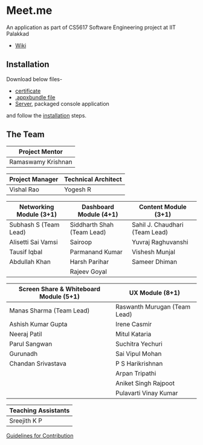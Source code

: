# Meet.me

An application as part of CS5617 Software Engineering project at IIT Palakkad
* [Wiki](https://github.com/Yogesh7920/meet.me/wiki)

## Installation
Download below files-

* [certificate](https://drive.google.com/file/d/1SmAdpGlpF4tMt5k_zKJEwixaTMHBPUb4/view?usp=sharing)
* [.appxbundle file](https://drive.google.com/file/d/1r9Ww0QDeBbvDsq1ntjd5nGkzty9E54w2/view?usp=sharing)
* [Server](https://drive.google.com/file/d/1W5sEHH-gfd0Ra1kdqBf0IbxEut-taew_/view?usp=sharing), packaged console application

and follow the [installation](https://github.com/Yogesh7920/meet.me/wiki/2.-Installation) steps. 


## The Team

| Project Mentor     |
|--------------------|
| Ramaswamy Krishnan |

| Project Manager    | Technical Architect   |
|--------------------|-----------------------|
|   Vishal Rao       |      Yogesh R         |


| Networking Module (3+1)         | Dashboard Module (4+1)     | Content Module (3+1)           | 
|---------------------------------|----------------------------|--------------------------------|
| Subhash S (Team Lead)           | Siddharth Shah (Team Lead) | Sahil J. Chaudhari (Team Lead) | 
| Alisetti Sai Vamsi              | Sairoop                    | Yuvraj Raghuvanshi             |           
| Tausif Iqbal                    | Parmanand Kumar            | Vishesh Munjal                 | 
| Abdullah Khan                   | Harsh Parihar              | Sameer Dhiman                  | 
|                                 | Rajeev Goyal               |                                |


| Screen Share & Whiteboard Module (5+1) | UX Module (8+1)              |
|----------------------------------------|------------------------------|
| Manas Sharma (Team Lead)               | Raswanth Murugan (Team Lead) |
| Ashish Kumar Gupta                     | Irene Casmir                 |
| Neeraj Patil                           | Mitul Kataria                |
| Parul Sangwan                          | Suchitra Yechuri             |
| Gurunadh                               | Sai Vipul Mohan              |
| Chandan Srivastava                     | P S Harikrishnan             |
|                                        | Arpan Tripathi               |
|                                        | Aniket Singh Rajpoot         |
|                                        | Pulavarti Vinay Kumar        |

| Teaching Assistants    |
|------------------------|
| Sreejith K P           |


[Guidelines for Contribution](./CONTRIBUTING.md)
